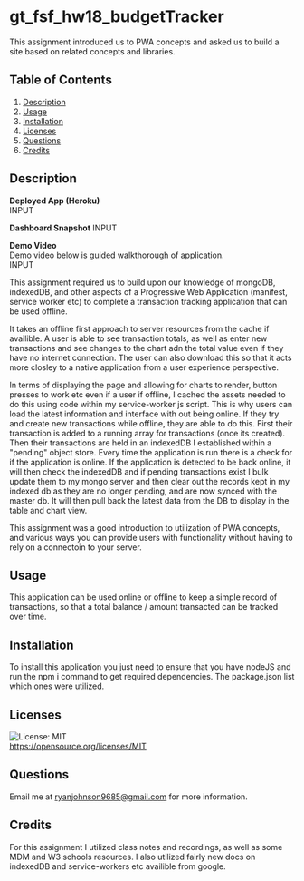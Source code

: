 # gt_fsf_hw18_budgetTracker
This assignment introduced us to PWA concepts and asked us to build a site based on related concepts and libraries. 
## Table of Contents
1. [Description](#Description)
3. [Usage](#Usage)
4. [Installation](#Installation)
5. [Licenses](#Licenses)
6. [Questions](#Questions)
7. [Credits](#Credits)

## Description
**Deployed App (Heroku)**      
INPUT

**Dashboard Snapshot** 
INPUT

**Demo Video**       
Demo video below is guided walkthorough of application.  
INPUT


This assignment required us to build upon our knowledge of mongoDB, indexedDB, and other aspects of a Progressive Web Application (manifest, service worker etc) to complete a transaction tracking application that can be used offline. 

It takes an offline first approach to server resources from the cache if availible. A user is able to see transaction totals, as well as enter new transactions and see changes to the chart adn the total value even if they have no internet connection. The user can also download this so that it acts more closley to a native application from a user experience perspective.

In terms of displaying the page and allowing for charts to render, button presses to work etc even if a user if offline, I cached the assets needed to do this using code within my service-worker js script. This is why users can load the latest information and interface with out being online. If they try and create new transactions while offline, they are able to do this. First their transaction is added to a running array for transactions (once its created). Then their transactions are held in an indexedDB I established within a "pending" object store. Every time the application is run there is a check for if the application is online. If the application is detected to be back online, it will then check the indexedDB and if pending transactions exist I bulk update them to my mongo server and then clear out the records kept in my indexed db as they are no longer pending, and are now synced with the master db. It will then pull back the latest data from the DB to display in the table and chart view. 

This assignment was a good introduction to utilization of PWA concepts, and various ways you can provide users with functionality without having to rely on a connectoin to your server.  

## Usage
This application can be used online or offline to keep a simple record of transactions, so that a total balance / amount transacted can be tracked over time. 

## Installation
To install this application you just need to ensure that you have nodeJS and run the npm i command to get required dependencies. The package.json list which ones were utilized.

## Licenses
![License: MIT](https://img.shields.io/badge/License-MIT-yellow.svg)  
https://opensource.org/licenses/MIT

## Questions
Email me at ryanjohnson9685@gmail.com for more information.

## Credits
For this assignment I utilized class notes and recordings, as well as some MDM and W3 schools resources. I also utilized fairly new docs on indexedDB and service-workers etc availible from google.